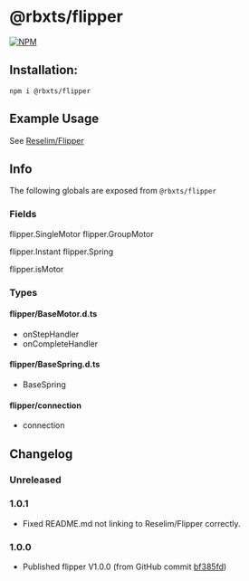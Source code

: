 # @rbxts/flipper

[![NPM](https://nodei.co/npm/@rbxts/flipper.png)](https://npmjs.org/package/@rbxts/flipper)

## Installation:
```npm i @rbxts/flipper```

## Example Usage
See [Reselim/Flipper](https://github.com/Reselim/Flipper)

## Info
The following globals are exposed from `@rbxts/flipper`
### Fields
flipper.SingleMotor
flipper.GroupMotor

flipper.Instant
flipper.Spring

flipper.isMotor

### Types
#### flipper/BaseMotor.d.ts
- onStepHandler
- onCompleteHandler

#### flipper/BaseSpring.d.ts
- BaseSpring

#### flipper/connection
- connection

## Changelog
### Unreleased

### 1.0.1
- Fixed README.md not linking to Reselim/Flipper correctly.

### 1.0.0
- Published flipper V1.0.0 (from GitHub commit [bf385fd](https://github.com/Reselim/Flipper/commit/bf385fdbb92612122689318960138342b795c13d))
